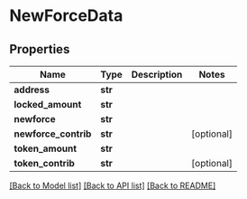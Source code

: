# NewForceData

## Properties
Name | Type | Description | Notes
------------ | ------------- | ------------- | -------------
**address** | **str** |  | 
**locked_amount** | **str** |  | 
**newforce** | **str** |  | 
**newforce_contrib** | **str** |  | [optional] 
**token_amount** | **str** |  | 
**token_contrib** | **str** |  | [optional] 

[[Back to Model list]](../README.md#documentation-for-models) [[Back to API list]](../README.md#documentation-for-api-endpoints) [[Back to README]](../README.md)

